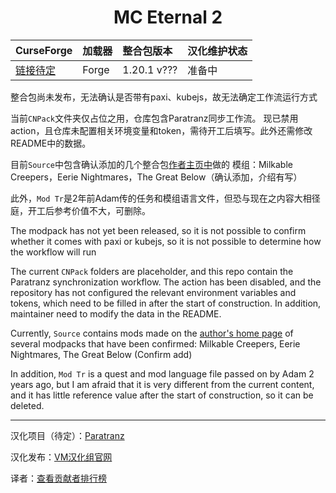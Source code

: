 <div align="center"> 
   <h1>MC Eternal 2</h1>
</div>

CurseForge|加载器|整合包版本|汉化维护状态
:-|:-|:-|:-
[链接待定](https://www.curseforge.com/minecraft/modpacks/待定)|Forge|1.20.1 v???|准备中|

整合包尚未发布，无法确认是否带有paxi、kubejs，故无法确定工作流运行方式

当前`CNPack`文件夹仅占位之用，仓库包含Paratranz同步工作流。
现已禁用action，且仓库未配置相关环境变量和token，需待开工后填写。此外还需修改README中的数据。

目前`Source`中包含确认添加的几个整合包[作者主页中](https://www.curseforge.com/members/adam98991/projects)做的
模组：Milkable Creepers，Eerie Nightmares，The Great Below（确认添加，介绍有写）

此外，`Mod Tr`是2年前Adam传的任务和模组语言文件，但恐与现在之内容大相径庭，开工后参考价值不大，可删除。

The modpack has not yet been released, so it is not possible to confirm whether it comes with paxi or kubejs, 
so it is not possible to determine how the workflow will run

The current `CNPack` folders are placeholder, and this repo contain the Paratranz synchronization workflow.
The action has been disabled, and the repository has not configured the relevant environment variables and tokens, 
which need to be filled in after the start of construction. In addition, maintainer need to modify the data in the README.

Currently, `Source` contains mods made on the [author's home page](https://www.curseforge.com/members/adam98991/projects) of 
several modpacks that have been confirmed: Milkable Creepers, Eerie Nightmares, The Great Below (Confirm add)

In addition, `Mod Tr` is a quest and mod language file passed on by Adam 2 years ago, 
but I am afraid that it is very different from the current content, 
and it has little reference value after the start of construction, so it can be deleted.

---

汉化项目（待定）：[Paratranz](https://paratranz.cn/projects/待定)

汉化发布：[VM汉化组官网](https://vmct-cn.top/modpacks/mce2)

译者：[查看贡献者排行榜](https://paratranz.cn/projects/待定/leaderboard)
